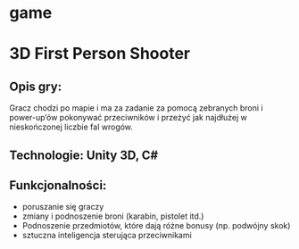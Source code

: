 # game

# 3D First Person Shooter


## Opis gry:
Gracz chodzi po mapie i ma za zadanie za pomocą zebranych broni i power-up’ów pokonywać przeciwników i przeżyć jak najdłużej w nieskończonej liczbie fal wrogów.

## Technologie: Unity 3D, C#

## Funkcjonalności:
- poruszanie się graczy
- zmiany i podnoszenie broni (karabin, pistolet itd.)
- Podnoszenie przedmiotów, które dają różne bonusy (np. podwójny skok)
- sztuczna inteligencja sterująca przeciwnikami
